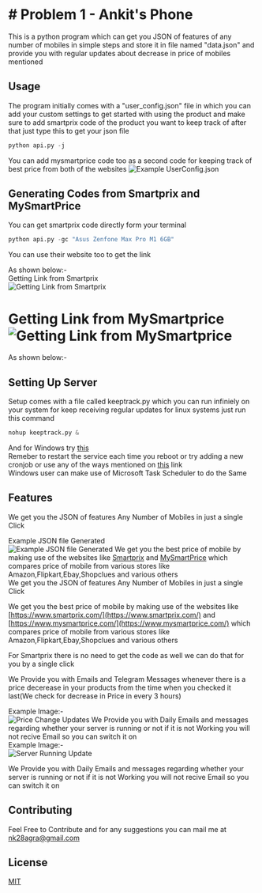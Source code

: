 # # Problem 1 - Ankit's Phone

This is a python program which can get you JSON of features of any number of mobiles in simple steps and store it in file named "data.json" and provide you with regular updates about decrease in price of mobiles mentioned

## Usage

The program initially comes with a "user_config.json" file in which you can add your custom settings to get started with using the product and make sure to add smartprix code of the product you want to keep track of after that just type this to get your json file

```python
python api.py -j
```
You can add mysmartprice code too as a second code for keeping track of best price from both of the websites
![Example UserConfig.json](https://github.com/aryan29/Git-Freeze/blob/aryan29/week1/Week-1/aryan29/images/user_config.png)
## Generating Codes from Smartprix and MySmartPrice
You can get smartprix code directly form your terminal
```python
python api.py -gc "Asus Zenfone Max Pro M1 6GB"
```
You can use their website too to get the link

As shown below:-    
Getting Link from Smartprix    
![Getting Link from Smartprix](https://github.com/aryan29/Git-Freeze/blob/aryan29/week1/Week-1/aryan29/images/mysmartprixcode.png)    

Getting Link from MySmartprice    
![Getting Link from MySmartprice](https://github.com/aryan29/Git-Freeze/blob/aryan29/week1/Week-1/aryan29/images/mysmartpricecode.png)
=======
As shown below:-
## Setting Up Server
Setup comes with a file called keeptrack.py which you can run infiniely on your system for keep receiving regular updates for linux systems just run this command
```python
nohup keeptrack.py &
```
And for Windows try
[this](https://stackoverflow.com/questions/55932829/how-to-make-sure-that-python-script-will-run-forever-on-windows)   
Remeber to restart the service each time you reboot or try adding a new cronjob or use any of the ways mentioned on [this](https://stackoverflow.com/questions/24518522/run-python-script-at-startup-in-ubuntu/25805871) link   
Windows user can make use of Microsoft Task Scheduler to do the Same    
## Features
We get you the JSON of features Any Number of Mobiles in just  a single Click    

Example JSON file Generated    
![Example JSON file Generated](https://github.com/aryan29/Git-Freeze/blob/aryan29/week1/Week-1/aryan29/images/data(json).png)
We get you the best price of mobile by making use of the websites like [Smartprix](https://www.smartprix.com/) and [MySmartPrice](https://www.mysmartprice.com/) which compares price of mobile from various stores like Amazon,Flipkart,Ebay,Shopclues and various others   
We get you the JSON of features Any Number of Mobiles in just  a single Click   

We get you the best price of mobile by making use of the websites like [https://www.smartprix.com/](https://www.smartprix.com/) and [https://www.mysmartprice.com/](https://www.mysmartprice.com/) which compares price of mobile from various stores like Amazon,Flipkart,Ebay,Shopclues and various others   

For Smartprix there is no need to get the code as well we can do that for you by a single click

We Provide you with Emails and Telegram Messages whenever there is a price decerease in your products from the time when you checked it last(We check for decrease in Price in every 3 hours)   

Example Image:-   
![Price Change Updates](https://github.com/aryan29/Git-Freeze/blob/aryan29/week1/Week-1/aryan29/images/Screenshot_20191215-224146.png)
We Provide you with Daily Emails and messages regarding whether your server is running or not if it is not Working you will not recive Email so you can switch it on   
Example Image:-   
![Server Running Update](https://github.com/aryan29/Git-Freeze/blob/aryan29/week1/Week-1/aryan29/images/Screenshot_20191215-224219.png)

We Provide you with Daily Emails and messages regarding whether your server is running or not if it is not Working you will not recive Email so you can switch it on   
## Contributing 
Feel Free to Contribute and for any suggestions you can mail me at <nk28agra@gmail.com>
## License
[MIT](https://choosealicense.com/licenses/mit/)
